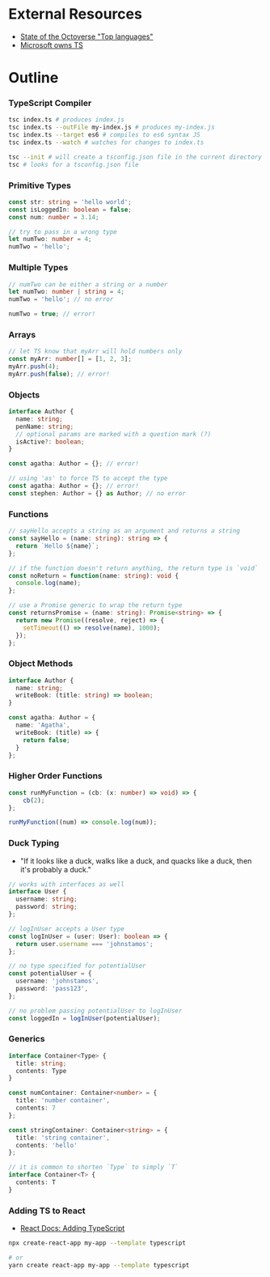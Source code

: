 # External Resources

* [State of the Octoverse "Top languages"](https://octoverse.github.com/)
* [Microsoft owns TS](https://github.com/microsoft/TypeScript)

# Outline

### TypeScript Compiler

```sh
tsc index.ts # produces index.js
tsc index.ts --outFile my-index.js # produces my-index.js
tsc index.ts --target es6 # compiles to es6 syntax JS
tsc index.ts --watch # watches for changes to index.ts
```

```sh
tsc --init # will create a tsconfig.json file in the current directory
tsc # looks for a tsconfig.json file
```

### Primitive Types

```ts
const str: string = 'hello world';
const isLoggedIn: boolean = false;
const num: number = 3.14;
```

```ts
// try to pass in a wrong type
let numTwo: number = 4;
numTwo = 'hello';
```

### Multiple Types

```ts
// numTwo can be either a string or a number
let numTwo: number | string = 4;
numTwo = 'hello'; // no error

numTwo = true; // error!
```

### Arrays

```ts
// let TS know that myArr will hold numbers only
const myArr: number[] = [1, 2, 3];
myArr.push(4);
myArr.push(false); // error!
```

### Objects

```ts
interface Author {
  name: string;
  penName: string;
  // optional params are marked with a question mark (?)
  isActive?: boolean;
}

const agatha: Author = {}; // error!
```

```ts
// using 'as' to force TS to accept the type
const agatha: Author = {}; // error!
const stephen: Author = {} as Author; // no error
```

### Functions

```ts
// sayHello accepts a string as an argument and returns a string
const sayHello = (name: string): string => {
  return `Hello ${name}`;
};
```

```ts
// if the function doesn't return anything, the return type is `void`
const noReturn = function(name: string): void {
  console.log(name);
};
```

```ts
// use a Promise generic to wrap the return type
const returnsPromise = (name: string): Promise<string> => {
  return new Promise((resolve, reject) => {
    setTimeout(() => resolve(name), 1000);
  });
};
```

### Object Methods

```ts
interface Author {
  name: string;
  writeBook: (title: string) => boolean;
}

const agatha: Author = {
  name: 'Agatha',
  writeBook: (title) => {
    return false;
  }
};
```

### Higher Order Functions

```ts
const runMyFunction = (cb: (x: number) => void) => {
    cb(2);
};

runMyFunction((num) => console.log(num));
```

### Duck Typing
* "If it looks like a duck, walks like a duck, and quacks like a duck, then it's probably a duck."

```ts
// works with interfaces as well
interface User {
  username: string;
  password: string;
};

// logInUser accepts a User type
const logInUser = (user: User): boolean => {
  return user.username === 'johnstamos';
};

// no type specified for potentialUser
const potentialUser = {
  username: 'johnstamos',
  password: 'pass123',
};

// no problem passing potentialUser to logInUser
const loggedIn = logInUser(potentialUser);
```

### Generics

```ts
interface Container<Type> {
  title: string;
  contents: Type
}

const numContainer: Container<number> = {
  title: 'number container',
  contents: 7
};

const stringContainer: Container<string> = {
  title: 'string container',
  contents: 'hello'
};

// it is common to shorten `Type` to simply `T`
interface Container<T> {
  contents: T
}
```

### Adding TS to React
* [React Docs: Adding TypeScript](https://create-react-app.dev/docs/adding-typescript/)

```sh
npx create-react-app my-app --template typescript

# or
yarn create react-app my-app --template typescript
```
